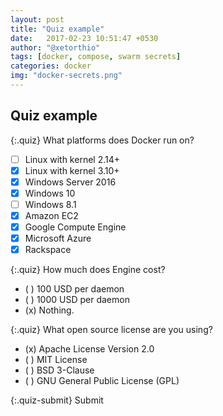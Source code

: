 ```yaml
---
layout: post
title: "Quiz example"
date:   2017-02-23 10:51:47 +0530
author: "@xetorthio"
tags: [docker, compose, swarm secrets]
categories: docker
img: "docker-secrets.png"
---
```


## Quiz example

{:.quiz}
What platforms does Docker run on?
- [ ] Linux with kernel 2.14+
- [x] Linux with kernel 3.10+
- [x] Windows Server 2016
- [x] Windows 10
- [ ] Windows 8.1
- [x] Amazon EC2
- [x] Google Compute Engine
- [x] Microsoft Azure
- [x] Rackspace

{:.quiz}
How much does Engine cost?
- ( ) 100 USD per daemon
- ( ) 1000 USD per daemon
- (x) Nothing.

{:.quiz}
What open source license are you using?
- (x) Apache License Version 2.0
- ( ) MIT License
- ( ) BSD 3-Clause
- ( ) GNU General Public License (GPL)

{:.quiz-submit}
Submit
